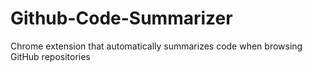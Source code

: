 # Github-Code-Summarizer
Chrome extension that automatically summarizes code when browsing GitHub repositories 
